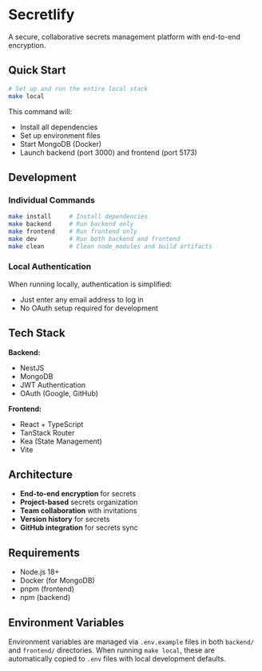 # Secretlify

A secure, collaborative secrets management platform with end-to-end encryption.

## Quick Start

```bash
# Set up and run the entire local stack
make local
```

This command will:

- Install all dependencies
- Set up environment files
- Start MongoDB (Docker)
- Launch backend (port 3000) and frontend (port 5173)

## Development

### Individual Commands

```bash
make install     # Install dependencies
make backend     # Run backend only
make frontend    # Run frontend only
make dev         # Run both backend and frontend
make clean       # Clean node_modules and build artifacts
```

### Local Authentication

When running locally, authentication is simplified:

- Just enter any email address to log in
- No OAuth setup required for development

## Tech Stack

**Backend:**

- NestJS
- MongoDB
- JWT Authentication
- OAuth (Google, GitHub)

**Frontend:**

- React + TypeScript
- TanStack Router
- Kea (State Management)
- Vite

## Architecture

- **End-to-end encryption** for secrets
- **Project-based** secrets organization
- **Team collaboration** with invitations
- **Version history** for secrets
- **GitHub integration** for secrets sync

## Requirements

- Node.js 18+
- Docker (for MongoDB)
- pnpm (frontend)
- npm (backend)

## Environment Variables

Environment variables are managed via `.env.example` files in both `backend/` and `frontend/` directories. When running `make local`, these are automatically copied to `.env` files with local development defaults.
